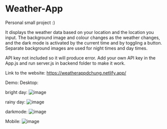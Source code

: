 # Weather-App
Personal small project :)

It displays the weather data based on your location and the location you input.
The background image and colour changes as the weather changes, and the dark mode is activated by the current time and by toggling a button.
Separate background images are used for night times and day times.

API key not included so it will produce error.
Add your own API key in the App.js and run server.js in backend folder to make it work.

Link to the website:
https://weatherappdchung.netlify.app/

Demo:
Desktop:

bright day:
![image](https://github.com/user-attachments/assets/b647b7a8-cfa0-4be6-bae6-bedb3bfdc7a7)

rainy day:
![image](https://github.com/user-attachments/assets/cfc6945c-4516-4319-bd95-cbbe6b62e859)

darkmode:
![image](https://github.com/user-attachments/assets/60cd559e-56cf-42ab-b2ac-8f1d0e34014f)


Mobile:
![image](https://github.com/user-attachments/assets/056812a7-8f3a-4b13-a486-a543a3cc71d1)
